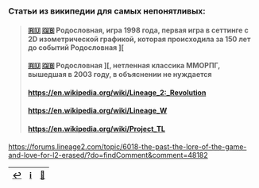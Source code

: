 ### Статьи из википедии для самых непонятливых:
> #### [🇷🇺](https://ru.wikipedia.org/wiki/Lineage_(компьютерная_игра)) [🇬🇧](https://en.wikipedia.org/wiki/Lineage_(video_game)) Родословная, игра 1998 года, первая игра в сеттинге с 2D изометрической графикой, которая происходила за 150 лет до событий Родословная ][
> 
> #### [🇷🇺](https://ru.wikipedia.org/wiki/Lineage_II) [🇬🇧](https://en.wikipedia.org/wiki/Lineage_II) Родословная ][, нетленная классика ММОРПГ, вышедшая в 2003 году, в объяснении не нуждается
> 
> #### https://en.wikipedia.org/wiki/Lineage_2:_Revolution
> 
> #### https://en.wikipedia.org/wiki/Lineage_W
> 
> #### https://en.wikipedia.org/wiki/Project_TL

https://forums.lineage2.com/topic/6018-the-past-the-lore-of-the-game-and-love-for-l2-erased/?do=findComment&comment=48182

|[↩️](header.md)|[ℹ️](info.md)|[🔮](arts.md)|
|:---:|:---:|:---:|
